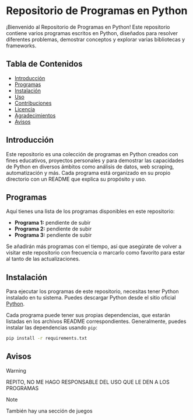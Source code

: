 # Repositorio de Programas en Python

¡Bienvenido al Repositorio de Programas en Python! Este repositorio contiene varios programas escritos en Python, diseñados para resolver diferentes problemas, demostrar conceptos y explorar varias bibliotecas y frameworks.

## Tabla de Contenidos

- [Introducción](#introducción)
- [Programas](#programas)
- [Instalación](#instalación)
- [Uso](#uso)
- [Contribuciones](#contribuciones)
- [Licencia](#licencia)
- [Agradecimientos](#agradecimientos)
- [Avisos](#avisos)

## Introducción

Este repositorio es una colección de programas en Python creados con fines educativos, proyectos personales y para demostrar las capacidades de Python en diversos ámbitos como análisis de datos, web scraping, automatización y más. Cada programa está organizado en su propio directorio con un README que explica su propósito y uso.

## Programas

Aquí tienes una lista de los programas disponibles en este repositorio:

- **Programa 1:** pendiente de subir
- **Programa 2:** pendiente de subir
- **Programa 3:** pendiente de subir

Se añadirán más programas con el tiempo, así que asegúrate de volver a visitar este repositorio con frecuencia o marcarlo como favorito para estar al tanto de las actualizaciones.

## Instalación

Para ejecutar los programas de este repositorio, necesitas tener Python instalado en tu sistema. Puedes descargar Python desde el sitio oficial [Python](https://www.python.org/).

Cada programa puede tener sus propias dependencias, que estarán listadas en los archivos README correspondientes. Generalmente, puedes instalar las dependencias usando `pip`:

```bash
pip install -r requirements.txt
```

## Avisos
> [!WARNING]
REPITO, NO ME HAGO RESPONSABLE DEL USO QUE LE DEN A LOS PROGRAMAS

> [!NOTE]
También hay una sección de juegos
